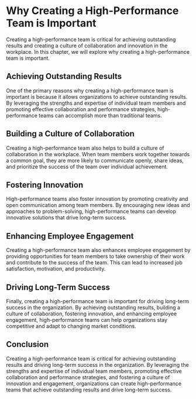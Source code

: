 Why Creating a High-Performance Team is Important
==========================================================================

Creating a high-performance team is critical for achieving outstanding results and creating a culture of collaboration and innovation in the workplace. In this chapter, we will explore why creating a high-performance team is important.

Achieving Outstanding Results
-----------------------------

One of the primary reasons why creating a high-performance team is important is because it allows organizations to achieve outstanding results. By leveraging the strengths and expertise of individual team members and promoting effective collaboration and performance strategies, high-performance teams can accomplish more than traditional teams.

Building a Culture of Collaboration
-----------------------------------

Creating a high-performance team also helps to build a culture of collaboration in the workplace. When team members work together towards a common goal, they are more likely to communicate openly, share ideas, and prioritize the success of the team over individual achievement.

Fostering Innovation
--------------------

High-performance teams also foster innovation by promoting creativity and open communication among team members. By encouraging new ideas and approaches to problem-solving, high-performance teams can develop innovative solutions that drive long-term success.

Enhancing Employee Engagement
-----------------------------

Creating a high-performance team also enhances employee engagement by providing opportunities for team members to take ownership of their work and contribute to the success of the team. This can lead to increased job satisfaction, motivation, and productivity.

Driving Long-Term Success
-------------------------

Finally, creating a high-performance team is important for driving long-term success in the organization. By achieving outstanding results, building a culture of collaboration, fostering innovation, and enhancing employee engagement, high-performance teams can help organizations stay competitive and adapt to changing market conditions.

Conclusion
----------

Creating a high-performance team is critical for achieving outstanding results and driving long-term success in the organization. By leveraging the strengths and expertise of individual team members, promoting effective collaboration and performance strategies, and fostering a culture of innovation and engagement, organizations can create high-performance teams that achieve outstanding results and drive long-term success.
